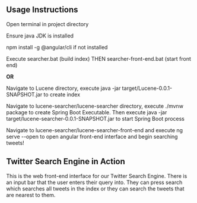   
<h2> Usage Instructions </h2>  
<p>Open terminal in project directory</p>
<p>Ensure java JDK is installed</p>
<p>npm install -g @angular/cli if not installed</p>
<p>Execute searcher.bat (build index) THEN searcher-front-end.bat (start front end)</p>
<p><strong>OR</strong><p>
<p>Navigate to Lucene directory, execute java -jar target/Lucene-0.0.1-SNAPSHOT.jar to create index</p>
<p>Navigate to lucene-searcher/lucene-searcher directory, execute ./mvnw package to create Spring Boot Executable. Then execute java -jar target/lucene-searcher-0.0.1-SNAPSHOT.jar to start Spring Boot process </p>
<p>Navigate to lucene-searcher/lucene-searcher-front-end and execute ng serve --open to open angular front-end interface and begin searching tweets!</p>  

<h2>Twitter Search Engine in Action</h2>

<p>This is the web front-end interface for our Twitter Search Engine. There is an input bar that the user enters their query into. They can press search which searches all tweets in the index or they can search the tweets that are nearest to them.</p>

